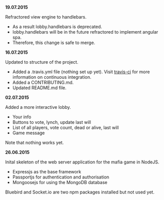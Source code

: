 **19.07.2015**

Refractored view engine to handlebars.
- As a result lobby.handlebars is deprecated.
- lobby.handlebars will be in the future refractored to implement angular spa.
- Therefore, this change is safe to merge.

**16.07.2015**

Updated to structure of the project.
- Added a .travis.yml file (nothing set up yet). Visit [travis-ci](https://travis-ci.org/) for more information on continuous integration.
- Added a CONTRIBUTING.md.
- Updated README.md file.

**02.07.2015**

Added a more interactive lobby.
- Your info
- Buttons to vote, lynch, update last will
- List of all players, vote count, dead or alive, last will
- Game message

Note that nothing works yet.

**26.06.2015**

Inital skeleton of the web server application for the mafia game in NodeJS.
 - Expressjs as the base framework
 - Passportjs for authentication and authorisation
 - Mongoosejs for using the MongoDB database

Bluebird and Socket.io are two npm packages installed but not used yet.
